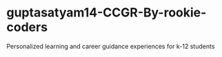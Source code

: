 # guptasatyam14-CCGR-By-rookie-coders
Personalized learning and career guidance experiences for k-12 students
